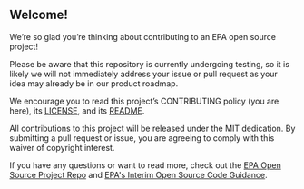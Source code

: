## Welcome!

We’re so glad you’re thinking about contributing to an EPA open source project!

Please be aware that this repository is currently undergoing testing, so it is likely we will not immediately address your issue or pull request as your idea may already be in our product roadmap. 

We encourage you to read this project’s CONTRIBUTING policy (you are here), its
[LICENSE](https://github.com/testorg-2020/code-json-generator/blob/main/LICENSE), and its [README](https://github.com/testorg-2020/code-json-generator/blob/README.md).

All contributions to this project will be released under the MIT dedication. By submitting a pull request or issue, you are agreeing to comply with this waiver of copyright interest.

If you have any questions or want to read more, check out the [EPA Open Source Project Repo](https://github.com/USEPA/open-source-projects) and [EPA's Interim Open Source Code Guidance](https://developer.epa.gov/guide/open-source-code/).
